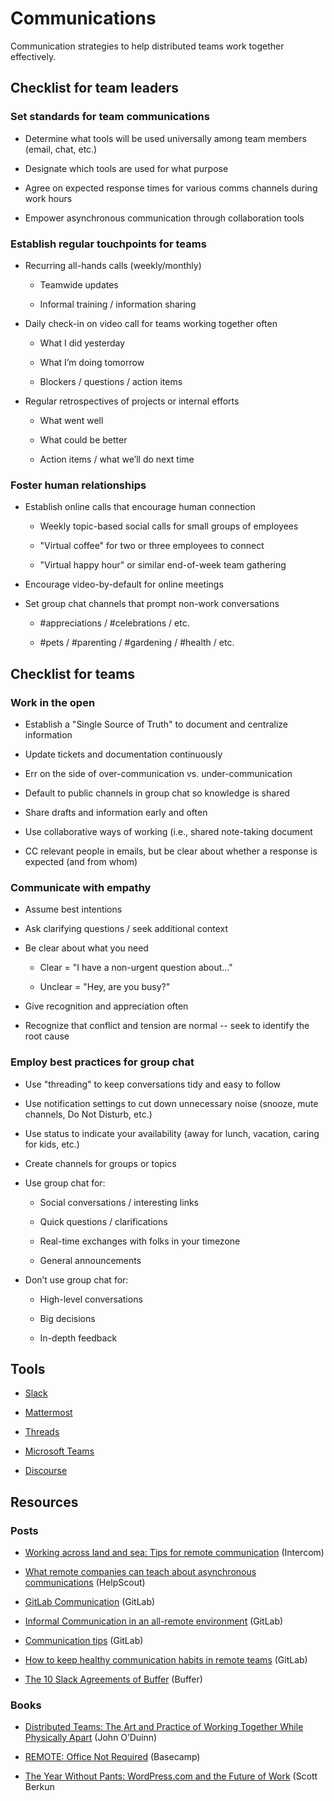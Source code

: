 # Communications

Communication strategies to help distributed teams work together effectively.

## Checklist for team leaders

### Set standards for team communications

* Determine what tools will be used universally among team members (email, chat, etc.)

* Designate which tools are used for what purpose

* Agree on expected response times for various comms channels during work hours

* Empower asynchronous communication through collaboration tools 

### Establish regular touchpoints for teams

* Recurring all-hands calls (weekly/monthly)

    * Teamwide updates

    * Informal training / information sharing

* Daily check-in on video call for teams working together often

    * What I did yesterday

    * What I’m doing tomorrow

    * Blockers / questions / action items

* Regular retrospectives of projects or internal efforts

    * What went well

    * What could be better

    * Action items / what we’ll do next time

### Foster human relationships

* Establish online calls that encourage human connection

    * Weekly topic-based social calls for small groups of employees

    * "Virtual coffee" for two or three employees to connect

    * "Virtual happy hour" or similar end-of-week team gathering

* Encourage video-by-default for online meetings

* Set group chat channels that prompt non-work conversations

    * #appreciations / #celebrations / etc.

    * #pets / #parenting / #gardening / #health / etc.

## Checklist for teams

### Work in the open

* Establish a "Single Source of Truth" to document and centralize information

* Update tickets and documentation continuously

* Err on the side of over-communication vs. under-communication

* Default to public channels in group chat so knowledge is shared

* Share drafts and information early and often

* Use collaborative ways of working (i.e., shared note-taking document 

* CC relevant people in emails, but be clear about whether a response is expected (and from whom)

### Communicate with empathy

* Assume best intentions

* Ask clarifying questions / seek additional context

* Be clear about what you need

    * Clear = "I have a non-urgent question about…"

    * Unclear = "Hey, are you busy?"

* Give recognition and appreciation often

* Recognize that conflict and tension are normal -- seek to identify the root cause

### Employ best practices for group chat

* Use "threading" to keep conversations tidy and easy to follow

* Use notification settings to cut down unnecessary noise (snooze, mute channels, Do Not Disturb, etc.)

* Use status to indicate your availability (away for lunch, vacation, caring for kids, etc.) 

* Create channels for groups or topics 

* Use group chat for:

    * Social conversations / interesting links

    * Quick questions / clarifications

    * Real-time exchanges with folks in your timezone

    * General announcements

* Don’t use group chat for:

    * High-level conversations

    * Big decisions

    * In-depth feedback

## Tools

* [Slack](https://slack.com/)

* [Mattermost](https://mattermost.com)

* [Threads](https://threads.com/)

* [Microsoft Teams](https://products.office.com/en-us/microsoft-teams/group-chat-software)

* [Discourse](https://www.discourse.org/)

## Resources

### Posts

* [Working across land and sea: Tips for remote communication](https://www.intercom.com/blog/working-across-land-and-sea-tips-for-remote-communication/) (Intercom)

* [What remote companies can teach about asynchronous communications](https://www.helpscout.com/blog/asynchronous-communication-remote-teams/) (HelpScout)

* [GitLab Communication](https://about.gitlab.com/handbook/communication/) (GitLab)

* [Informal Communication in an all-remote environment](https://about.gitlab.com/company/culture/all-remote/informal-communication/) (GitLab)

* [Communication tips](https://about.gitlab.com/company/culture/all-remote/tips/#communication) (GitLab)

* [How to keep healthy communication habits in remote teams](https://medium.com/gitlab-magazine/how-to-keep-healthy-communication-habits-in-remote-teams-a19eca371952) (GitLab)

* [The 10 Slack Agreements of Buffer](https://open.buffer.com/slack-agreements/) (Buffer)

### Books

* [Distributed Teams: The Art and Practice of Working Together While Physically Apart](https://www.amzn.com/1732254907) (John O’Duinn)

* [REMOTE: Office Not Required](https://basecamp.com/books/remote) (Basecamp)

* [The Year Without Pants: WordPress.com and the Future of Work](https://scottberkun.com/yearwithoutpants/) (Scott Berkun

